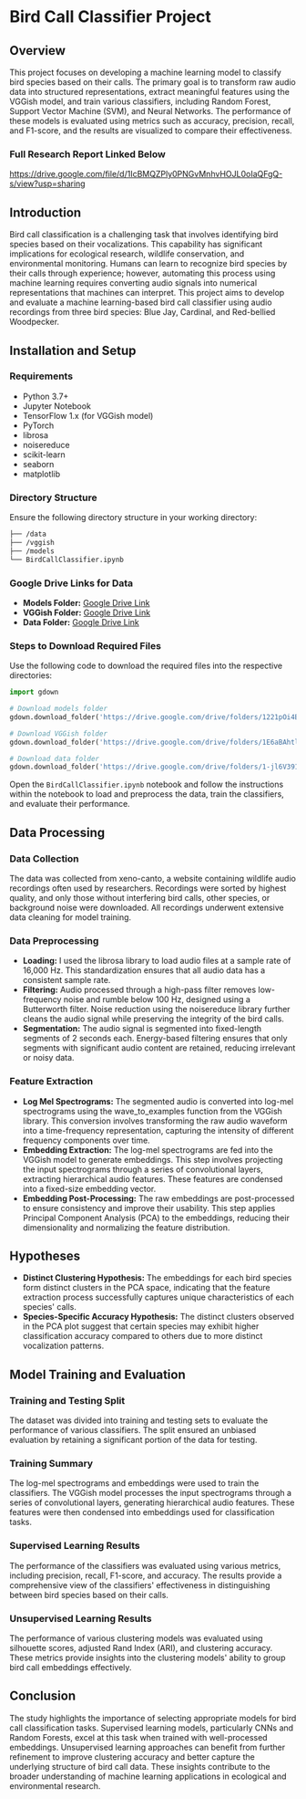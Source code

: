 # Bird Call Classifier Project

## Overview
This project focuses on developing a machine learning model to classify bird species based on their calls. The primary goal is to transform raw audio data into structured representations, extract meaningful features using the VGGish model, and train various classifiers, including Random Forest, Support Vector Machine (SVM), and Neural Networks. The performance of these models is evaluated using metrics such as accuracy, precision, recall, and F1-score, and the results are visualized to compare their effectiveness.

### Full Research Report Linked Below

https://drive.google.com/file/d/1IcBMQZPly0PNGvMnhvHOJL0oIaQFgQ-s/view?usp=sharing 

## Introduction
Bird call classification is a challenging task that involves identifying bird species based on their vocalizations. This capability has significant implications for ecological research, wildlife conservation, and environmental monitoring. Humans can learn to recognize bird species by their calls through experience; however, automating this process using machine learning requires converting audio signals into numerical representations that machines can interpret. This project aims to develop and evaluate a machine learning-based bird call classifier using audio recordings from three bird species: Blue Jay, Cardinal, and Red-bellied Woodpecker.

## Installation and Setup

### Requirements
- Python 3.7+
- Jupyter Notebook
- TensorFlow 1.x (for VGGish model)
- PyTorch
- librosa
- noisereduce
- scikit-learn
- seaborn
- matplotlib

### Directory Structure
Ensure the following directory structure in your working directory:

``` markdown
├── /data
├── /vggish
├── /models
└── BirdCallClassifier.ipynb
```

### Google Drive Links for Data
- **Models Folder:** [Google Drive Link](https://drive.google.com/drive/folders/1221pOi4EO8e-Lc1FVUl4_M2t0aGDgfpY?usp=sharing)
- **VGGish Folder:** [Google Drive Link](https://drive.google.com/drive/folders/1E6aBAhtlAhxzegRgBomb6D9EpRHqombT?usp=sharing)
- **Data Folder:** [Google Drive Link](https://drive.google.com/drive/folders/1-jl6V391PYS8xcrOtAPan6rBnPV25RXk?usp=sharing)

### Steps to Download Required Files
Use the following code to download the required files into the respective directories:
```python
import gdown

# Download models folder
gdown.download_folder('https://drive.google.com/drive/folders/1221pOi4EO8e-Lc1FVUl4_M2t0aGDgfpY?usp=sharing', output='models')

# Download VGGish folder
gdown.download_folder('https://drive.google.com/drive/folders/1E6aBAhtlAhxzegRgBomb6D9EpRHqombT?usp=sharing', output='vggish')

# Download data folder
gdown.download_folder('https://drive.google.com/drive/folders/1-jl6V391PYS8xcrOtAPan6rBnPV25RXk?usp=sharing', output='data')

```

Open the `BirdCallClassifier.ipynb` notebook and follow the instructions within the notebook to load and preprocess the data, train the classifiers, and evaluate their performance.


## Data Processing

### Data Collection
The data was collected from xeno-canto, a website containing wildlife audio recordings often used by researchers. Recordings were sorted by highest quality, and only those without interfering bird calls, other species, or background noise were downloaded. All recordings underwent extensive data cleaning for model training.

### Data Preprocessing
- **Loading:** I used the librosa library to load audio files at a sample rate of 16,000 Hz. This standardization ensures that all audio data has a consistent sample rate.
- **Filtering:** Audio processed through a high-pass filter removes low-frequency noise and rumble below 100 Hz, designed using a Butterworth filter. Noise reduction using the noisereduce library further cleans the audio signal while preserving the integrity of the bird calls.
- **Segmentation:** The audio signal is segmented into fixed-length segments of 2 seconds each. Energy-based filtering ensures that only segments with significant audio content are retained, reducing irrelevant or noisy data.

### Feature Extraction
- **Log Mel Spectrograms:** The segmented audio is converted into log-mel spectrograms using the wave_to_examples function from the VGGish library. This conversion involves transforming the raw audio waveform into a time-frequency representation, capturing the intensity of different frequency components over time.
- **Embedding Extraction:** The log-mel spectrograms are fed into the VGGish model to generate embeddings. This step involves projecting the input spectrograms through a series of convolutional layers, extracting hierarchical audio features. These features are condensed into a fixed-size embedding vector.
- **Embedding Post-Processing:** The raw embeddings are post-processed to ensure consistency and improve their usability. This step applies Principal Component Analysis (PCA) to the embeddings, reducing their dimensionality and normalizing the feature distribution.

## Hypotheses
- **Distinct Clustering Hypothesis:** The embeddings for each bird species form distinct clusters in the PCA space, indicating that the feature extraction process successfully captures unique characteristics of each species' calls.
- **Species-Specific Accuracy Hypothesis:** The distinct clusters observed in the PCA plot suggest that certain species may exhibit higher classification accuracy compared to others due to more distinct vocalization patterns.

## Model Training and Evaluation

### Training and Testing Split
The dataset was divided into training and testing sets to evaluate the performance of various classifiers. The split ensured an unbiased evaluation by retaining a significant portion of the data for testing.

### Training Summary
The log-mel spectrograms and embeddings were used to train the classifiers. The VGGish model processes the input spectrograms through a series of convolutional layers, generating hierarchical audio features. These features were then condensed into embeddings used for classification tasks.

### Supervised Learning Results
The performance of the classifiers was evaluated using various metrics, including precision, recall, F1-score, and accuracy. The results provide a comprehensive view of the classifiers' effectiveness in distinguishing between bird species based on their calls.

### Unsupervised Learning Results
The performance of various clustering models was evaluated using silhouette scores, adjusted Rand Index (ARI), and clustering accuracy. These metrics provide insights into the clustering models' ability to group bird call embeddings effectively.

## Conclusion
The study highlights the importance of selecting appropriate models for bird call classification tasks. Supervised learning models, particularly CNNs and Random Forests, excel at this task when trained with well-processed embeddings. Unsupervised learning approaches can benefit from further refinement to improve clustering accuracy and better capture the underlying structure of bird call data. These insights contribute to the broader understanding of machine learning applications in ecological and environmental research.

